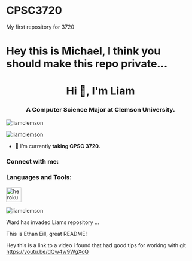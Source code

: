 # CPSC3720
My first repository for 3720
# Hey this is Michael, I think you should make this repo private... 

<h1 align="center">Hi 👋, I'm Liam</h1>
<h3 align="center">A Computer Science Major at Clemson University.</h3>

<p align="left"> <img src="https://komarev.com/ghpvc/?username=liamclemson&label=Profile%20views&color=0e75b6&style=flat" alt="liamclemson" /> </p>

<p align="left"> <a href="https://github.com/ryo-ma/github-profile-trophy"><img src="https://github-profile-trophy.vercel.app/?username=liamclemson" alt="liamclemson" /></a> </p>

- 🌱 I’m currently **taking CPSC 3720.**

<h3 align="left">Connect with me:</h3>
<p align="left">
</p>

<h3 align="left">Languages and Tools:</h3>
<p align="left"> <a href="https://heroku.com" target="_blank" rel="noreferrer"> <img src="https://www.vectorlogo.zone/logos/heroku/heroku-icon.svg" alt="heroku" width="40" height="40"/> </a> </p>

<p><img align="center" src="https://github-readme-streak-stats.herokuapp.com/?user=liamclemson&" alt="liamclemson" /></p>

Ward has invaded Liams repository ...

This is Ethan Eill, great README!

Hey this is a link to a video i found that had good tips for working with git
https://youtu.be/dQw4w9WgXcQ
